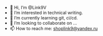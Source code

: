 - 👋 Hi, I’m @Link9V
- 👀 I’m interested in technical writing.
- 🌱 I’m currently learning git, ci/cd.
- 💞️ I’m looking to collaborate on ...
- 📫 How to reach me: shoplink9@yandex.ru

<!---
Link9V/Link9V is a ✨ special ✨ repository because its `README.md` (this file) appears on your GitHub profile.
You can click the Preview link to take a look at your changes.
--->
